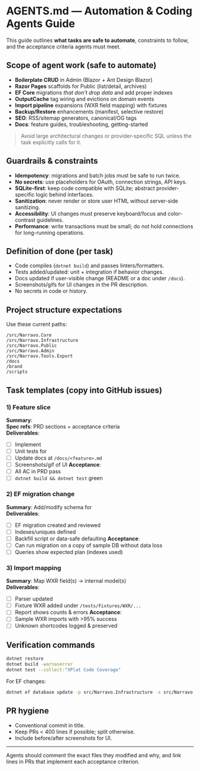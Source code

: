 # AGENTS.md — Automation & Coding Agents Guide

This guide outlines **what tasks are safe to automate**, constraints to follow, and the acceptance criteria agents must meet.

## Scope of agent work (safe to automate)

- **Boilerplate CRUD** in Admin (Blazor + Ant Design Blazor)
- **Razor Pages** scaffolds for Public (list/detail, archives)
- **EF Core** migrations *that don’t drop data* and add proper indexes
- **OutputCache** tag wiring and evictions on domain events
- **Import pipeline** expansions (WXR field mapping) with fixtures
- **Backup/Restore** enhancements (manifest, selective restore)
- **SEO**: RSS/sitemap generators, canonical/OG tags
- **Docs**: feature guides, troubleshooting, getting-started

> Avoid large architectural changes or provider-specific SQL unless the task explicitly calls for it.

## Guardrails & constraints

- **Idempotency**: migrations and batch jobs must be safe to run twice.
- **No secrets**: use placeholders for OAuth, connection strings, API keys.
- **SQLite-first**: keep code compatible with SQLite; abstract provider-specific logic behind interfaces.
- **Sanitization**: never render or store user HTML without server-side sanitizing.
- **Accessibility**: UI changes must preserve keyboard/focus and color-contrast guidelines.
- **Performance**: write transactions must be small; do not hold connections for long-running operations.

## Definition of done (per task)

- Code compiles (`dotnet build`) and passes linters/formatters.
- Tests added/updated: unit + integration if behavior changes.
- Docs updated if user-visible change (README or a doc under `/docs`).
- Screenshots/gifs for UI changes in the PR description.
- No secrets in code or history.

## Project structure expectations

Use these current paths:

```
/src/Narravo.Core
/src/Narravo.Infrastructure
/src/Narravo.Public
/src/Narravo.Admin
/src/Narravo.Tools.Export
/docs
/brand
/scripts
```

## Task templates (copy into GitHub issues)

### 1) Feature slice
**Summary**: <what the user needs>  
**Spec refs**: PRD sections + acceptance criteria  
**Deliverables**:
- [ ] Implement <feature>
- [ ] Unit tests for <cases>
- [ ] Update docs at `/docs/<feature>.md`
- [ ] Screenshots/gif of UI
  **Acceptance**:
- [ ] All AC in PRD pass
- [ ] `dotnet build && dotnet test` green

### 2) EF migration change
**Summary**: Add/modify schema for <entity>  
**Deliverables**:
- [ ] EF migration created and reviewed
- [ ] Indexes/uniques defined
- [ ] Backfill script or data-safe defaulting
  **Acceptance**:
- [ ] Can run migration on a copy of sample DB without data loss
- [ ] Queries show expected plan (indexes used)

### 3) Import mapping
**Summary**: Map WXR field(s) → internal model(s)  
**Deliverables**:
- [ ] Parser updated
- [ ] Fixture WXR added under `/tests/Fixtures/WXR/...`
- [ ] Report shows counts & errors
  **Acceptance**:
- [ ] Sample WXR imports with >95% success
- [ ] Unknown shortcodes logged & preserved

## Verification commands

```bash
dotnet restore
dotnet build -warnaserror
dotnet test --collect:"XPlat Code Coverage"
```

For EF changes:
```bash
dotnet ef database update -p src/Narravo.Infrastructure -s src/Narravo.Public
```

## PR hygiene

- Conventional commit in title.
- Keep PRs < 400 lines if possible; split otherwise.
- Include before/after screenshots for UI.

---

Agents should comment the exact files they modified and why, and link lines in PRs that implement each acceptance criterion.
